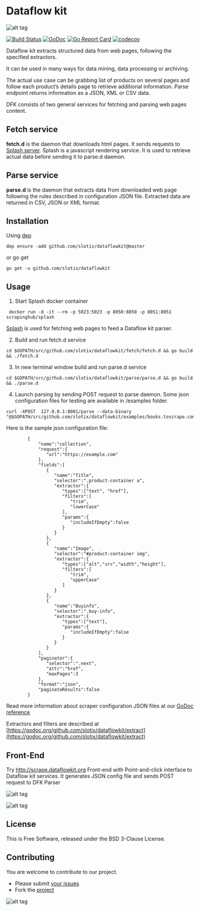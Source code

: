 # Dataflow kit

![alt tag](https://raw.githubusercontent.com/slotix/dataflowkit/master/images/dfk-logo/logo-mini.png)

[![Build Status](https://travis-ci.org/slotix/dataflowkit.svg?branch=master)](https://travis-ci.org/slotix/dataflowkit)
[![GoDoc](https://godoc.org/github.com/slotix/dataflowkit?status.svg)](https://godoc.org/github.com/slotix/dataflowkit)
[![Go Report Card](https://goreportcard.com/badge/github.com/slotix/dataflowkit)](https://goreportcard.com/report/github.com/slotix/dataflowkit)
[![codecov](https://codecov.io/gh/slotix/dataflowkit/branch/master/graph/badge.svg)](https://codecov.io/gh/slotix/dataflowkit)


Dataflow kit extracts structured data from web pages, following the specified extractors.

It can be used in many ways for data mining, data processing or archiving.

The actual use case can be grabbing list of products on several pages and follow each product’s details page to retrieve additional information. Parse endpoint returns information as a JSON, XML or CSV data.

DFK consists of two general services for fetching and parsing web pages content.

## Fetch service
**fetch.d** is the daemon that downloads html pages. It sends requests to [Splash server](https://github.com/scrapinghub/splash). Splash is a javascript rendering service. It is used to retrieve actual data before sending it to parse.d daemon. 

## Parse service
**parse.d** is the daemon that extracts data from downloaded web page following the rules described in configuration JSON file. Extracted data are returned in CSV, JSON or XML format.

## Installation
Using [dep](https://github.com/golang/dep)
```
dep ensure -add github.com/slotix/dataflowkit@master
```
or go get
```
go get -u github.com/slotix/dataflowkit
```

## Usage 
1. Start Splash docker container 

``` docker run -d -it --rm -p 5023:5023 -p 8050:8050 -p 8051:8051 scrapinghub/splash```

[Splash](https://github.com/scrapinghub/splash) is used for fetching web pages to feed a Dataflow kit parser. 

2. Build and run fetch.d service
```
cd $GOPATH/src/github.com/slotix/dataflowkit/fetch/fetch.d && go build && ./fetch.d
```
3. In new terminal window build and run parse.d service
```
cd $GOPATH/src/github.com/slotix/dataflowkit/parse/parse.d && go build && ./parse.d
```
4. Launch parsing by sending POST request to parse daemon. Some json configuration files for testing are available in /examples folder.
```
curl -XPOST  127.0.0.1:8001/parse --data-binary "@$GOPATH/src/github.com/slotix/dataflowkit/examples/books.toscrape.com.json"
```
Here is the sample json configuration file:

```
        {
			"name":"collection",
			"request":{
			   "url":"https://example.com"
			},
			"fields":[
			   {
				  "name":"Title",
				  "selector":".product-container a",
				  "extractor":{
					 "types":["text", "href"],
					 "filters":[
						"trim",
						"lowerCase"
					 ],
					 "params":{
						"includeIfEmpty":false
					 }
				  }
			   },
			   {
				  "name":"Image",
				  "selector":"#product-container img",
				  "extractor":{
					 "types":["alt","src","width","height"],
					 "filters":[
						"trim",
						"upperCase"
					 ]
				  }
			   },
			   {
				  "name":"Buyinfo",
				  "selector":".buy-info",
				  "extractor":{
					 "types":["text"],
					 "params":{
						"includeIfEmpty":false
					 }
				  }
			   }
			],
			"paginator":{
			   "selector":".next",
			   "attr":"href",
			   "maxPages":3
			},
			"format":"json",
			"paginateResults":false
		}
```  
Read more information about scraper configuration JSON files at our [GoDoc reference](https://godoc.org/github.com/slotix/dataflowkit/parse/parse.d)

Extractors and filters are described at  [https://godoc.org/github.com/slotix/dataflowkit/extract](https://godoc.org/github.com/slotix/dataflowkit/extract)

## Front-End
Try http://scrape.dataflowkit.org Front-end with Point-and-click interface to Dataflow kit services. It generates JSON config file and sends POST request to DFK Parser 

![alt tag](https://raw.githubusercontent.com/slotix/dataflowkit/master/images/dfk-screenshot2.png)

![alt tag](https://raw.githubusercontent.com/slotix/dataflowkit/master/images/dfk-screenshot1.png)


## License
This is Free Software, released under the BSD 3-Clause License.

## Contributing
You are welcome to contribute to our project. 
- Please submit [your issues](https://github.com/slotix/dataflowkit/issues) 
- Fork the [project](https://github.com/slotix/dataflowkit)

![alt tag](https://raw.githubusercontent.com/slotix/dataflowkit/master/images/spider/Spider-White-BG.png)
